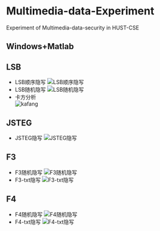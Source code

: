 # Multimedia-data-Experiment
Experiment of Multimedia-data-security in HUST-CSE
## Windows+Matlab

## LSB
- LSB顺序隐写
![LSB顺序隐写](/pic/in-order-embedded.png "LSB顺序隐写")
- LSB随机隐写
![LSB随机隐写](/pic/random-embedded.png "LSB随机隐写")
- 卡方分析 \
![kafang](/pic/kafang.png)
## JSTEG
- JSTEG隐写
![JSTEG隐写](/pic/JSTEG.png "JSTEG隐写")
## F3
- F3随机隐写
![F3随机隐写](/pic/random-F3.png "F3随机隐写")
- F3-txt隐写
![F3-txt隐写](/pic/hide-F3.png "F3-txt隐写")
## F4
- F4随机隐写
![F4随机隐写](/pic/random-F4.png "F4随机隐写")
- F4-txt隐写
![F4-txt隐写](/pic/hide-F4.png "F4-txt隐写")



